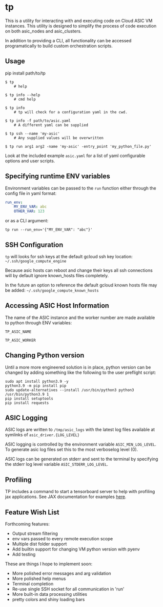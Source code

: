 # tp
This is a utility for interacting with and executing code on Cloud ASIC VM
instances. This utility is designed to simplify the process of code execution
on both asic_nodes and asic_clusters.

In addition to providing a CLI, all functionality can be accessed
programatically to build custom orchestration scripts.


## Usage
pip install path/to/tp

```
$ tp
	# help

$ tp info --help
	# cmd help

$ tp info
	# tp will check for a configuration yaml in the cwd.

$ tp info -f path/to/asic.yaml
	# A different yaml can be supplied

$ tp ssh --name 'my-asic'
	# Any supplied values will be overwritten

$ tp run arg1 arg2 -name 'my-asic' -entry_point 'my_python_file.py'
```

Look at the included example `asic.yaml` for a list of yaml configurable options
and user scripts.

## Specifying runtime ENV variables
Environment variables can be passed to the `run` function either through the
config file in yaml format:

```yaml
run_env:
	MY_ENV_VAR: abc
	OTHER_VAR: 123
```

or as a CLI argument:

`tp run --run_env='{"MY_ENV_VAR": "abc"}'`


## SSH Configuration
`tp` will looks for ssh keys at the default gcloud ssh key location:
`~/.ssh/google_compute_engine`

Because asic hosts can reboot and change their keys all ssh connections will
by default ignore known_hosts files completely.

In the future an option to reference the default gcloud known hosts file may 
be added:
`~/.ssh/google_compute_known_hosts`


## Accessing ASIC Host Information
The name of the ASIC instance and the worker number are made available to python
through ENV variables:

`TP_ASIC_NAME`

`TP_ASIC_WORKER`


## Changing Python version
Until a more more engineered solution is in place, python version can be changed
by adding something like the following to the user preflight script:
```shell
sudo apt install python3.9 -y
python3.9 -m pip install pip
sudo update-alternatives --install /usr/bin/python3 python3 /usr/bin/python3.9 1
pip install setuptools
pip install requests
```

## ASIC Logging
ASIC logs are written to `/tmp/asic_logs` with the latest log files available
at symlinks of `asic_driver.{LOG_LEVEL}`

ASIC logging is controlled by the environment variable `ASIC_MIN_LOG_LEVEL`.
To generate asic log files set this to the most verboselog level (0).

ASIC logs can be generated on stderr and sent to the terminal by specifying the
stderr log level variable `ASIC_STDERR_LOG_LEVEL`.

## Profiling
TP includes a command to start a tensorboard server to help with profiling jax
applications. See JAX documentation for examples 
[here](https://jax.readthedocs.io/en/latest/profiling.html#programmatic-capture).

## Feature Wish List
Forthcoming features:
* Output stream filtering
* env vars passed to every remote execution scope
* Multiple dist folder support
* Add builtin support for changing VM python version with pyenv
* Add testing

These are things I hope to implement soon:
* More polished error messages and arg validation
* More polished help menus
* Terminal completion
* Re-use single SSH socket for all communication in 'run'
* More built-in data processing utilities
* pretty colors and shiny loading bars
